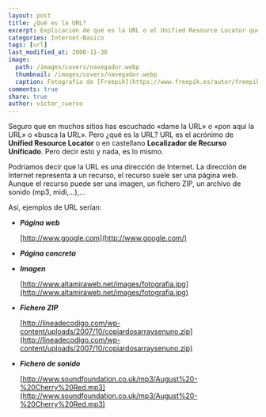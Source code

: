 ```yaml
---
layout: post
title: ¿Qué es la URL?
excerpt: Explicación de qué es la URL o el Unified Resource Locator que insertamos en nuesros navegadores web.
categories: Internet-Basico
tags: [url]
last_modified_at: 2008-11-30
image:
  path: /images/covers/navegador.webp
  thumbnail: /images/covers/navegador.webp
  caption: Fotografía de [Freepik](https://www.freepik.es/autor/freepik)
comments: true
share: true
author: victor_cuervo
---
```


Seguro que en muchos sitios has escuchado «dame la URL» o «pon aquí la URL» o «busca la URL». Pero ¿qué es la URL? URL es el acrónimo de **Unified Resource Locator** o en castellano **Localizador de Recurso Unificado**. Pero decir esto y nada, es lo mismo.


Podríamos decir que la URL es una dirección de Internet. La dirección de Internet representa a un recurso, el recurso suele ser una página web. Aunque el recurso puede ser una imagen, un fichero ZIP, un archivo de sonido (mp3, midi,…),…


Así, ejemplos de URL serían:

- _**Página web**_

	[http://www.google.com](http://www.google.com/)

- _**Página concreta**_
- _**Imagen**_

	[http://www.altamiraweb.net/images/fotografia.jpg](http://www.altamiraweb.net/images/fotografia.jpg)

- _**Fichero ZIP**_

	[http://lineadecodigo.com/wp-content/uploads/2007/10/copiardosarraysenuno.zip](http://lineadecodigo.com/wp-content/uploads/2007/10/copiardosarraysenuno.zip)

- _**Fichero de sonido**_

	[http://www.soundfoundation.co.uk/mp3/August%20-%20Cherry%20Red.mp3](http://www.soundfoundation.co.uk/mp3/August%20-%20Cherry%20Red.mp3)

